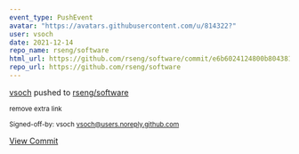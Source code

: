 ```yaml
---
event_type: PushEvent
avatar: "https://avatars.githubusercontent.com/u/814322?"
user: vsoch
date: 2021-12-14
repo_name: rseng/software
html_url: https://github.com/rseng/software/commit/e6b6024124800b804381cac9cb7b57ce09e3df80
repo_url: https://github.com/rseng/software
---
```


<a href='https://github.com/vsoch' target='_blank'>vsoch</a> pushed to <a href='https://github.com/rseng/software' target='_blank'>rseng/software</a>

<small>remove extra link

Signed-off-by: vsoch <vsoch@users.noreply.github.com></small>

<a href='https://github.com/rseng/software/commit/e6b6024124800b804381cac9cb7b57ce09e3df80' target='_blank'>View Commit</a>
